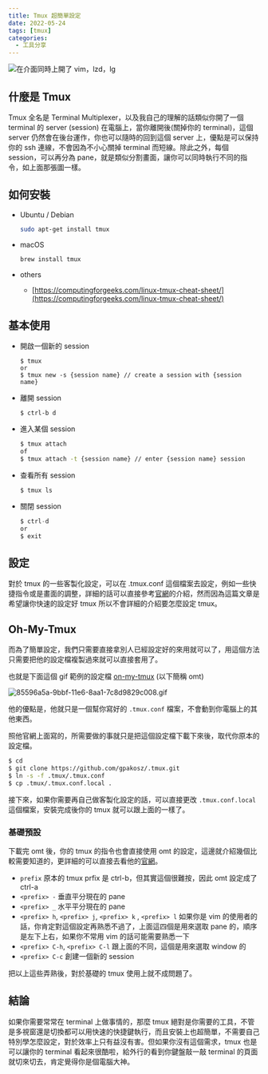 ```yaml
---
title: Tmux 超簡單設定
date: 2022-05-24
tags: [tmux]
categories:
  - 工具分享
---
```



![在介面同時上開了 vim，lzd，lg](/blog/assets/Screen_Shot_2022-01-21_at_2.53.49_PM.png)

<!-- more -->

## 什麼是 Tmux

Tmux 全名是 Terminal Multiplexer，以及我自己的理解的話類似你開了一個 terminal 的 server (session) 在電腦上，當你離開後(關掉你的 terminal)，這個 server 仍然會在後台運作，你也可以隨時的回到這個 server 上，優點是可以保持你的 ssh 連線，不會因為不小心關掉 terminal 而短線。除此之外，每個 session，可以再分為 pane，就是類似分割畫面，讓你可以同時執行不同的指令，如上面那張圖一樣。

## 如何安裝

- Ubuntu / Debian
    
    ```bash
    sudo apt-get install tmux
    ```
    
- macOS
    
    ```bash
    brew install tmux
    ```
    
- others
    - [https://computingforgeeks.com/linux-tmux-cheat-sheet/](https://computingforgeeks.com/linux-tmux-cheat-sheet/)

## 基本使用

- 開啟一個新的 session
    
    ```
    $ tmux 
    or
    $ tmux new -s {session name} // create a session with {session name}
    
    ```
    
- 離開 session
    
    ```
    $ ctrl-b d
    ```
    
- 進入某個 session
    
    ```bash
    $ tmux attach
    of 
    $ tmux attach -t {session name} // enter {session name} session
    ```
    
- 查看所有 session
    
    ```
    $ tmux ls
    ```
    
- 關閉 session
    
    ```jsx
    $ ctrl-d
    or
    $ exit
    ```
    

## 設定

對於 tmux 的一些客製化設定，可以在 .tmux.conf 這個檔案去設定，例如一些快捷指令或是畫面的調整，詳細的話可以直接參考[官網](https://man7.org/linux/man-pages/man1/tmux.1.html)的介紹，然而因為這篇文章是希望讓你快速的設定好 tmux 所以不會詳細的介紹要怎麼設定 tmux。

## Oh-My-Tmux

而為了簡單設定，我們只需要直接拿別人已經設定好的來用就可以了，用這個方法只需要把他的設定檔複製過來就可以直接套用了。 

也就是下面這個 gif 範例的設定檔 [on-my-tmux](https://github.com/gpakosz/.tmux) (以下簡稱 omt)

![85596a5a-9bbf-11e6-8aa1-7c8d9829c008.gif](/blog/assets/85596a5a-9bbf-11e6-8aa1-7c8d9829c008.gif)

他的優點是，他就只是一個幫你寫好的 `.tmux.conf` 檔案，不會動到你電腦上的其他東西。

照他官網上面寫的，所需要做的事就只是把這個設定檔下載下來後，取代你原本的設定檔。

```bash
$ cd
$ git clone https://github.com/gpakosz/.tmux.git
$ ln -s -f .tmux/.tmux.conf
$ cp .tmux/.tmux.conf.local .
```

接下來，如果你需要再自己做客製化設定的話，可以直接更改 `.tmux.conf.local` 這個檔案，安裝完成後你的 tmux 就可以跟上面的一樣了。

### 基礎預設

下載完 omt 後，你的 tmux 的指令也會直接使用 omt 的設定，這邊就介紹幾個比較需要知道的，更詳細的可以直接去看他的[官網](https://man7.org/linux/man-pages/man1/tmux.1.html)。

- `prefix` 原本的 tmux prfix 是 ctrl-b，但其實這個很難按，因此 omt 設定成了 ctrl-a
- `<prefix> -` 垂直平分現在的 pane
- `<prefix> _` 水平平分現在的 pane
- `<prefix> h`, `<prefix> j`, `<prefix> k` , `<prefix> l` 如果你是 vim 的使用者的話，你肯定對這個設定再熟悉不過了，上面這四個是用來選取 pane 的，順序是左下上右，如果你不常用 vim 的話可能需要熟悉一下
- `<prefix> C-h`, `<prefix> C-l` 跟上面的不同，這個是用來選取 window 的
- `<prefix> C-c` 創建一個新的 session

把以上這些弄熟後，對於基礎的 tmux 使用上就不成問題了。

## 結論

如果你需要常常在 terminal 上做事情的，那麼 tmux 絕對是你需要的工具，不管是多視窗還是切換都可以用快速的快捷鍵執行，而且安裝上也超簡單，不需要自己特別學怎麼設定，對於效率上只有益沒有害。但如果你沒有這個需求，tmux 也是可以讓你的 terminal 看起來很酷啦，給外行的看到你鍵盤敲一敲 terminal 的頁面就切來切去，肯定覺得你是個電腦大神。

